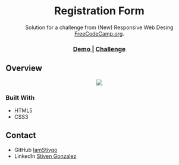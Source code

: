 <h1 align="center">Registration Form</h1>

<div align="center">
   Solution for a challenge from  (New) Responsive Web Desing <a href="https://www.freecodecamp.org/" target="_blank">FreeCodeCamp.org</a>.
</div>

<div align="center">
  <h3>
    <a href="https://iamstivgo.github.io/4-registration-form/">
      Demo
    </a>
    <span> | </span>
    <a href="https://www.freecodecamp.org/learn/2022/responsive-web-design/learn-html-forms-by-building-a-registration-form/step-1">
      Challenge
    </a>
  </h3>
</div>



## Overview
<div align="center">
<img src="https://user-images.githubusercontent.com/94694810/174509026-161a5625-0f12-4299-8832-5a8982a14c63.png">
</div>



### Built With

- HTML5
- CSS3


## Contact

- GitHub [IamStivgo](https://github.com/iamstivgo)
- LinkedIn [Stiven Gonzalez](https://linkedin.com/in/stivengo)

